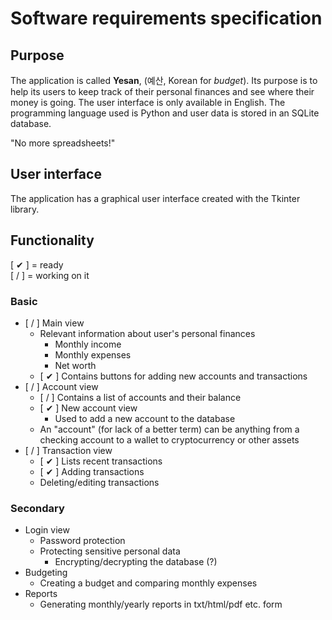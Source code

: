 # Software requirements specification

## Purpose

The application is called **Yesan**, (예산, Korean for *budget*). Its purpose is to help its users to keep track of their personal finances and see where their money is going. The user interface is only available in English. The programming language used is Python and user data is stored in an SQLite database.

"No more spreadsheets!"

## User interface

The application has a graphical user interface created with the Tkinter library.

## Functionality

[ ✔ ] = ready  
[ / ] = working on it

### Basic

- [ / ] Main view
  - Relevant information about user's personal finances
    - Monthly income
    - Monthly expenses
    - Net worth
  - [ ✔ ] Contains buttons for adding new accounts and transactions
- [ / ] Account view
  - [ / ] Contains a list of accounts and their balance
  - [ ✔ ] New account view
    - Used to add a new account to the database
  - An "account" (for lack of a better term) can be anything from a checking account to a wallet to cryptocurrency or other assets
- [ / ] Transaction view
  - [ ✔ ] Lists recent transactions
  - [ ✔ ] Adding transactions
  - Deleting/editing transactions

### Secondary

- Login view
  - Password protection
  - Protecting sensitive personal data
    - Encrypting/decrypting the database (?)
- Budgeting
  - Creating a budget and comparing monthly expenses
- Reports
  - Generating monthly/yearly reports in txt/html/pdf etc. form

